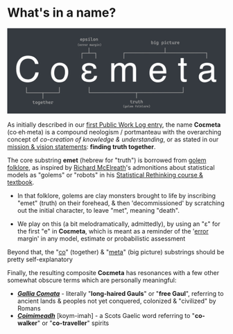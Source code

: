 # What's in a name?

![](https://github.com/coemeta/public-work-log/blob/13b9eacdd3be522bcb61656af84213e0f99603c8/media/coemeta_logo_banner.png)

As initially described in our [first Public Work Log entry](https://github.com/coemeta/public-work-log/blob/main/2022.0.veu.md#-timeline), the name **Coεmeta** (co∙eh∙meta) is a compound neologism / portmanteau with the overarching concept of _co-creation of knowledge & understanding_, or as stated in our [mission & vision statements](/mission-and-vision): __finding truth together__.


The core substring __emet__ (hebrew for "truth") is borrowed from [golem folklore](https://en.wikipedia.org/wiki/Golem), as inspired by [Richard McElreath](https://twitter.com/rlmcelreath)'s admonitions about statistical models as "golems" or "robots" in his [Statistical Rethinking course & textbook](https://xcelab.net/rm/statistical-rethinking/).

  - In that folklore, golems are clay monsters brought to life by inscribing "emet" (truth) on their forehead, & then 'decommissioned' by scratching out the initial character, to leave "met", meaning "death".

  - We play on this (a bit melodramatically, admittedly), by using an "ε" for the first "e" in **__Coεmeta__**, which is meant as a reminder of the '[error](https://methods.sagepub.com/reference/the-sage-encyclopedia-of-communication-research-methods/i4630.xml) margin' in any model, estimate or probabilistic assessment

Beyond that, the "[co](https://en.wiktionary.org/wiki/co-)" (together) & "[meta](https://en.wikipedia.org/wiki/Meta)" (big picture) substrings should be pretty self-explanatory

Finally, the resulting composite __Coεmeta__ has resonances with a few other somewhat obscure terms which are personally meaningful: 
  - ***[Gallia Comata](https://en.wikipedia.org/wiki/Gaul#Social_structure,_indigenous_nation_and_clans)*** - literally "**long-haired Gauls**" or "**free Gaul**", referring to ancient lands & peoples not yet conquered, colonized & "civilized" by Romans
  - ***[Coimimeadh](https://tadhgtalks.me/2016/10/18/celtic-thought-c-is-for-coimimeadh-the-co-traveller/)*** [koym-imah] - a Scots Gaelic word referring to "**co-walker**" or "**co-traveller**" spirits
